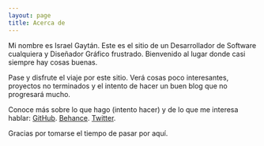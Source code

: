 ```yaml
---
layout: page
title: Acerca de
---
```


<p class="message">
  Mi nombre es Israel Gaytán. Este es el sitio de un Desarrollador de Software cualquiera y Diseñador Gráfico frustrado. Bienvenido al lugar donde casi siempre hay cosas buenas.
</p>

Pase y disfrute el viaje por este sitio. Verá cosas poco interesantes, proyectos no terminados y el intento de hacer un buen blog que no progresará mucho.

Conoce más sobre lo que hago (intento hacer) y de lo que me interesa hablar: 
[GitHub](https://github.com/MrGaytan).
[Behance](https://be.net/MrGaytan).
[Twitter](https://twitter/MrGaytan).


Gracias por tomarse el tiempo de pasar por aquí.
